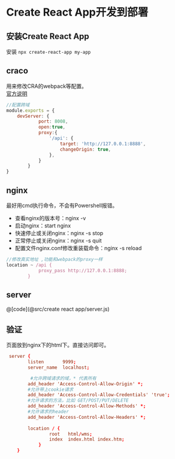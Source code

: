 # Create React App开发到部署
## 安装Create React App
安装 `npx create-react-app my-app`

## craco
用来修改CRA的webpack等配置。  
<a href="https://github.com/gsoft-inc/craco" target="_blank">官方说明</a>  
```js
//配置跨域
module.exports = {
    devServer: {
            port: 8008,
            open:true,
            proxy:{
                '/api': {
                    target: 'http://127.0.0.1:8888',
                    changeOrigin: true,
                },
            }
        }
}
```

## nginx
最好用cmd执行命令，不会有Powershell报错。
+ 查看nginx的版本号：nginx -v
+ 启动nginx：start nginx
+ 快速停止或关闭nginx：nginx -s stop
+ 正常停止或关闭nginx：nginx -s quit
+ 配置文件nginx.conf修改重装载命令：nginx -s reload
```js
//修改真实地址 ,功能和webpack的proxy一样
location ~ /api {
            proxy_pass http://127.0.0.1:8888;
        }
```

## server
@[code](@src/create react app/server.js)

## 验证
页面放到nginx下的html下。直接访问即可。
```conf
 server {
        listen       9999;
        server_name  localhost;

         #允许跨域请求的域，* 代表所有
        add_header 'Access-Control-Allow-Origin' *;
        #允许带上cookie请求
        add_header 'Access-Control-Allow-Credentials' 'true';
        #允许请求的方法，比如 GET/POST/PUT/DELETE
        add_header 'Access-Control-Allow-Methods' *;
        #允许请求的header
        add_header 'Access-Control-Allow-Headers' *;
        
        location / {
                root   html/wms;
                index  index.html index.htm;
            }
    }
```
